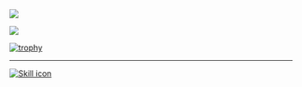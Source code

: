 <img align="center" src="http://github-profile-summary-cards.vercel.app/api/cards/profile-details?username=AD58-3104&theme=zenburn">  

[![](https://raw.githubusercontent.com/AD58-3104/AD58-3104/master/profile-summary-card-output/solarized/0-profile-details.svg)](https://github.com/AD58-3104/github-profile-summary-cards)
<!--![GitHub Profile Summary Card](https://github-profile-summary-cards.vercel.app/api/cards/profile-details?username={AD58-3104}&theme={2077})  -->
<!-- ![Top Languages Card](https://github-readme-stats.vercel.app/api/top-langs/?username=AD58-3104&theme=shades-of-purple) -->
[![trophy](https://github-profile-trophy.vercel.app/?username=AD58-3104&theme=tokyonight)](https://github.com/ryo-ma/github-profile-trophy)
<!--
**AD58-3104/AD58-3104** is a ✨ _special_ ✨ repository because its `README.md` (this file) appears on your GitHub profile.

Here are some ideas to get you started:

- 🔭 I’m currently working on ...
- 🌱 I’m currently learning ...
- 👯 I’m looking to collaborate on ...
- 🤔 I’m looking for help with ...
- 💬 Ask me about ...
- 📫 How to reach me: ...
- 😄 Pronouns: ...
- ⚡ Fun fact: ...
-->
--- 
[![Skill icon](https://skillicons.dev/icons?i=linux,cpp,cmake,python,bash,vscode,qt)](https://skillicons.dev)
